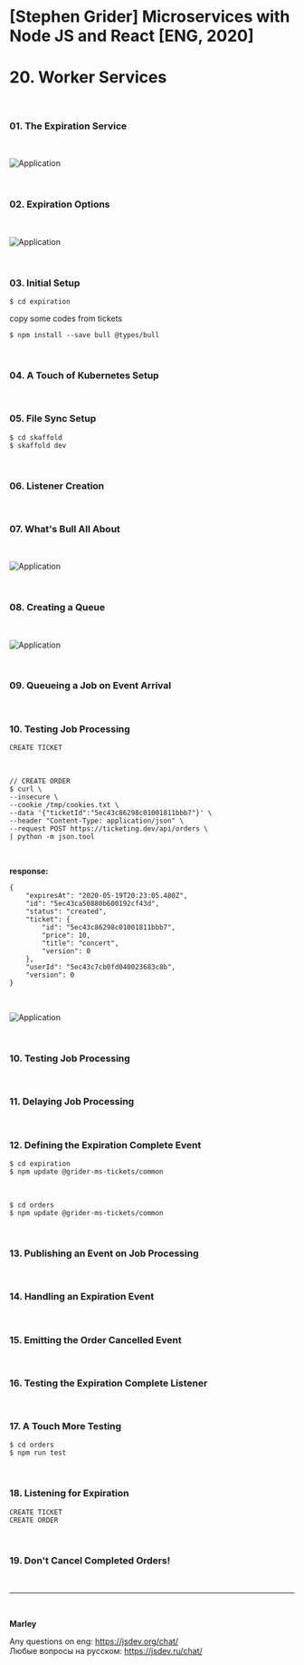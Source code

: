 # [Stephen Grider] Microservices with Node JS and React [ENG, 2020]

# 20. Worker Services

<br/>

### 01. The Expiration Service

<br/>

![Application](/img/pic-20-01.png?raw=true)

<br/>

### 02. Expiration Options

<br/>

![Application](/img/pic-20-02.png?raw=true)

<br/>

### 03. Initial Setup

    $ cd expiration

copy some codes from tickets

    $ npm install --save bull @types/bull

<br/>

### 04. A Touch of Kubernetes Setup

<br/>

### 05. File Sync Setup

    $ cd skaffold
    $ skaffold dev

<br/>

### 06. Listener Creation

<br/>

### 07. What's Bull All About

<br/>

![Application](/img/pic-20-03.png?raw=true)

<br/>

### 08. Creating a Queue

<br/>

![Application](/img/pic-20-04.png?raw=true)

<br/>

### 09. Queueing a Job on Event Arrival

<br/>

### 10. Testing Job Processing

```
CREATE TICKET
```

<br/>

```
// CREATE ORDER
$ curl \
--insecure \
--cookie /tmp/cookies.txt \
--data '{"ticketId":"5ec43c86298c01001811bbb7"}' \
--header "Content-Type: application/json" \
--request POST https://ticketing.dev/api/orders \
| python -m json.tool
```

<br/>

**response:**

```
{
    "expiresAt": "2020-05-19T20:23:05.480Z",
    "id": "5ec43ca50880b600192cf43d",
    "status": "created",
    "ticket": {
        "id": "5ec43c86298c01001811bbb7",
        "price": 10,
        "title": "concert",
        "version": 0
    },
    "userId": "5ec43c7cb0fd040023683c8b",
    "version": 0
}
```

<br/>

![Application](/img/pic-20-05.png?raw=true)

<br/>

### 10. Testing Job Processing

<br/>

### 11. Delaying Job Processing

<br/>

### 12. Defining the Expiration Complete Event

    $ cd expiration
    $ npm update @grider-ms-tickets/common

<br/>

    $ cd orders
    $ npm update @grider-ms-tickets/common

<br/>

### 13. Publishing an Event on Job Processing

<br/>

### 14. Handling an Expiration Event

<br/>

### 15. Emitting the Order Cancelled Event

<br/>

### 16. Testing the Expiration Complete Listener

<br/>

### 17. A Touch More Testing

    $ cd orders
    $ npm run test

<br/>

### 18. Listening for Expiration

```
CREATE TICKET
CREATE ORDER
```

<br/>

### 19. Don't Cancel Completed Orders!

<br/>

---

<br/>

**Marley**

Any questions on eng: https://jsdev.org/chat/  
Любые вопросы на русском: https://jsdev.ru/chat/
